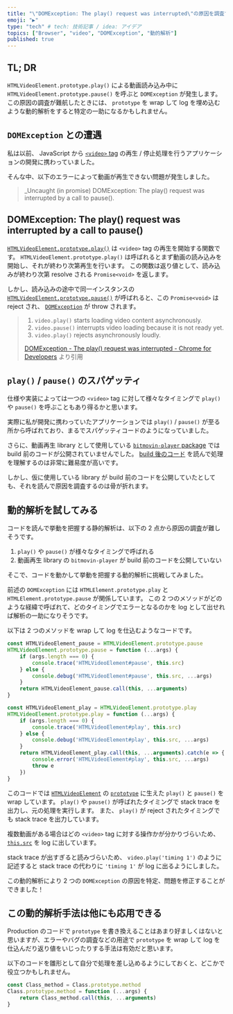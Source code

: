 ```yaml
---
title: "\"DOMException: The play() request was interrupted\"の原因を調査する"
emoji: "▶︎"
type: "tech" # tech: 技術記事 / idea: アイデア
topics: ["Browser", "video", "DOMException", "動的解析"]
published: true
---
```


## TL; DR

`HTMLVideoElement.prototype.play()` による動画読み込み中に `HTMLVideoElement.prototype.pause()` を呼ぶと `DOMException` が発生します。
この原因の調査が難航したときには、 `prototype` を wrap して log を埋め込むような動的解析をすると特定の一助になるかもしれません。

## `DOMException` との遭遇

私は以前、 JavaScript から [`<video>` tag](https://developer.mozilla.org/docs/Web/HTML/Element/video) の再生 / 停止処理を行うアプリケーションの開発に携わっていました。

そんな中、以下のエラーによって動画が再生できない問題が発生しました。

> _Uncaught (in promise) DOMException: The play() request was interrupted by a call to pause().

## DOMException: The play() request was interrupted by a call to pause()

[`HTMLVideoElement.prototype.play()`](https://developer.mozilla.org/docs/Web/API/HTMLMediaElement/play) は `<video>` tag の再生を開始する関数です。
`HTMLVideoElement.prototype.play()` は呼ばれるとまず動画の読み込みを開始し、それが終わり次第再生を行います。
この関数は返り値として、読み込みが終わり次第 resolve される `Promise<void>` を返します。

しかし、読み込みの途中で同一インスタンスの [`HTMLVideoElement.prototype.pause()`](https://developer.mozilla.org/docs/Web/API/HTMLMediaElement/pause) が呼ばれると、この `Promise<void>` は reject され、 [`DOMException`](https://developer.mozilla.org/docs/Web/API/DOMException) が throw されます。

> 1. `video.play()` starts loading video content asynchronously.
> 2. `video.pause()` interrupts video loading because it is not ready yet.
> 3. `video.play()` rejects asynchronously loudly.
>
> [DOMException - The play() request was interrupted - Chrome for Developers](https://developer.chrome.com/blog/play-request-was-interrupted/#what-is-causing-this) より引用

## `play()` / `pause()` のスパゲッティ

仕様や実装によっては一つの `<video>` tag に対して様々なタイミングで `play()` や `pause()` を呼ぶこともあり得るかと思います。

実際に私が開発に携わっていたアプリケーションでは `play()` / `pause()` が至る所から呼ばれており、まるでスパゲッティコードのようになっていました。

さらに、動画再生 library として使用している [`bitmovin-player` package](https://www.npmjs.com/package/bitmovin-player) では build 前のコードが公開されていませんでした。
[build 後のコード](https://unpkg.com/bitmovin-player@8.134.0/bitmovinplayer.js) を読んで処理を理解するのは非常に難易度が高いです。

しかし、仮に使用している library が build 前のコードを公開していたとしても、それを読んで原因を調査するのは骨が折れます。

## 動的解析を試してみる

コードを読んで挙動を把握する静的解析は、以下の 2 点から原因の調査が難しそうです。

1. `play()` や `pause()` が様々なタイミングで呼ばれる
2. 動画再生 library の `bitmovin-player` が build 前のコードを公開していない

そこで、コードを動かして挙動を把握する動的解析に挑戦してみました。

前述の `DOMException` には `HTMLElement.prototype.play` と `HTMLElement.prototype.pause` が関係しています。
この 2 つのメソッドがどのような経緯で呼ばれて、どのタイミングでエラーとなるのかを log として出せれば解析の一助になりそうです。

以下は 2 つのメソッドを wrap して log を仕込むようなコードです。
```js
const HTMLVideoElement_pause = HTMLVideoElement.prototype.pause
HTMLVideoElement.prototype.pause = function (...args) {
	if (args.length === 0) {
		console.trace('HTMLVideoElement#pause', this.src)
	} else {
		console.debug('HTMLVideoElement#pause', this.src, ...args)
	}
	return HTMLVideoElement_pause.call(this, ...arguments)
}

const HTMLVideoElement_play = HTMLVideoElement.prototype.play
HTMLVideoElement.prototype.play = function (...args) {
	if (args.length === 0) {
		console.trace('HTMLVideoElement#play', this.src)
	} else {
		console.debug('HTMLVideoElement#play', this.src, ...args)
	}
	return HTMLVideoElement_play.call(this, ...arguments).catch(e => {
		console.error('HTMLVideoElement#play', this.src, ...args)
		throw e
	})
}
```

このコードでは [`HTMLVideoElement`](https://developer.mozilla.org/docs/Web/API/HTMLVideoElement) の [`prototype`](https://developer.mozilla.org/docs/Glossary/Prototype) に生えた `play()` と `pause()` を wrap しています。
`play()` や `pause()` が呼ばれたタイミングで stack trace を出力し、元の処理を実行します。
また、 `play()` が reject されたタイミングでも stack trace を出力しています。

複数動画がある場合はどの `<video>` tag に対する操作かが分かりづらいため、 [`this.src`](https://developer.mozilla.org/docs/Web/HTML/Element/video#src) を log に出しています。

stack trace が出すぎると読みづらいため、 `video.play('timing 1')` のように記述すると stack trace の代わりに `'timing 1'` が log に出るようにしました。

この動的解析により 2 つの `DOMException` の原因を特定、問題を修正することができました！

## この動的解析手法は他にも応用できる

Production のコードで `prototype` を書き換えることはあまり好ましくはないと思いますが、エラーやバグの調査などの用途で `prototype` を wrap して log を仕込んだり返り値をいじったりする手法は有効だと思います。

以下のコードを雛形として自分で処理を差し込めるようにしておくと、どこかで役立つかもしれません。
```js
const Class_method = Class.prototype.method
Class.prototype.method = function (...args) {
	return Class_method.call(this, ...arguments)
}
```
